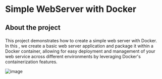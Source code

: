 # <p align="">Simple WebServer with Docker
## <p align="">About the project</p>
   This project demonstrates how to create a simple web server with Docker. In this , we create a basic web server application and package it within a Docker container,
   allowing for easy deployment and management of your web service across different environments by leveraging Docker's containerization features.
   
![image](https://github.com/user-attachments/assets/55d631b4-e981-4d9d-b56f-b8d35c91d788)

